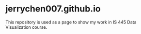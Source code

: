 # jerrychen007.github.io
This repository is used as a page to show my work in IS 445 Data Visualization course.
